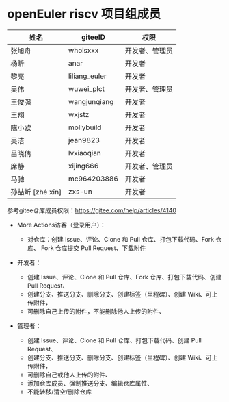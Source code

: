 # openEuler riscv 项目组成员

| 姓名                   | giteeID         | 权限             |
| ---------------------- | --------------- | ---------------- |
| 张旭舟                 | whoisxxx        | 开发者、管理员   |
| 杨昕                   | anar            | 开发者           |
| 黎亮                   | liliang_euler   | 开发者           |
| 吴伟                   | wuwei_plct      | 开发者、管理员   |
| 王俊强                 | wangjunqiang    | 开发者           |
| 王翔                   | wxjstz          | 开发者           |
| 陈小欧                 | mollybuild      | 开发者           |
| 吴洁                   | jean9823        | 开发者           |
| 吕晓倩                 | lvxiaoqian      | 开发者           |
| 席静                   | xijing666       | 开发者、管理员   |
| 马驰                   | mc964203886     | 开发者           |
| 孙喆炘  [zhé xīn]      | zxs-un          | 开发者           |



参考gitee仓库成员权限：https://gitee.com/help/articles/4140

- More Actions访客（登录用户）：
  - 对仓库：创建 Issue、评论、Clone 和 Pull 仓库、打包下载代码、Fork 仓库、 Fork 仓库提交 Pull Request、下载附件
- 开发者：
  - 创建 Issue、评论、Clone 和 Pull 仓库、Fork 仓库、打包下载代码、创建 Pull Request、
  - 创建分支、推送分支、删除分支、创建标签（里程碑）、创建 Wiki、可上传附件，
  - 可删除自己上传的附件，不能删除他人上传的附件、

- 管理者：

  - 创建 Issue、评论、Clone 和 Pull 仓库、打包下载代码、创建 Pull Request、
  - 创建分支、推送分支、删除分支、创建标签（里程碑）、创建 Wiki、可上传附件，
  - 可删除自己或他人上传的附件、
  - 添加仓库成员、强制推送分支、编辑仓库属性、
  - 不能转移/清空/删除仓库

  
